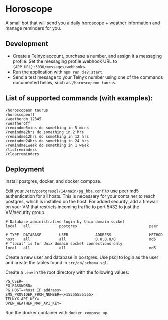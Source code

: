 # Horoscope
A small bot that will send you a daily horoscope + weather information and manage reminders for you.


## Development
- Create a Telnyx account, purchase a number, and assign it a messaging profile. Set the messaging profile webhook URL to `{APP_URL}:3030/messages/webhooks`.
- Run the application with `npm run dev:start`.
- Send a test message to your Telnyx number using one of the commands documented below, such as `/horoscopeon taurus`.


## List of supported commands (with examples):
```
/horoscopeon taurus
/horoscopeoff
/weatheron 12345
/weatheroff
/remindme5mins do something in 5 mins
/remindme2hrs do something in 2 hrs
/remindme12hrs do something in 12 hrs
/remindme24hrs do something in 24 hrs
/remindme1week do something in 1 week
/listreminders
/clearreminders
```

## Deployment

Install postgres, docker, and docker compose.

Edit your `/etc/postgresql/14/main/pg_hba.conf` to use peer md5 authentication for all hosts. This is necessary for your container to reach postgres, which is installed on the host. For added security, add a firewall on your VM that restricts incoming traffic to port 5432 to just the VM/security group.
```
# Database administrative login by Unix domain socket
local   all             postgres                                peer

# TYPE  DATABASE        USER            ADDRESS                 METHOD
host    all             all             0.0.0.0/0               md5
# "local" is for Unix domain socket connections only
local   all             all                                     md5
```

Create a new user and database in postgres. Use psql to login as the user and create the tables found in `src/db/schema.sql`.

Create a `.env` in the root directory with the following values:
```
PG_USER=
PG_PASSWORD=
PG_HOST=<host IP address>
SMS_PROVIDER_FROM_NUMBER=<+15555555555>
TELNYX_API_KEY=
OPEN_WEATHER_MAP_API_KEY=
```

Run the docker container with `docker compose up`.